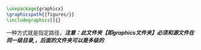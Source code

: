 ```latex
\usepackage{graphicx}
\graphicspath{{figures/}}
\includegraphics[]{}
```


一种方式就是指定路径，***注意：此文件夹【即graphics文件夹】必须和源文件在同一级目录,，后面的文件夹可以是多级的***



